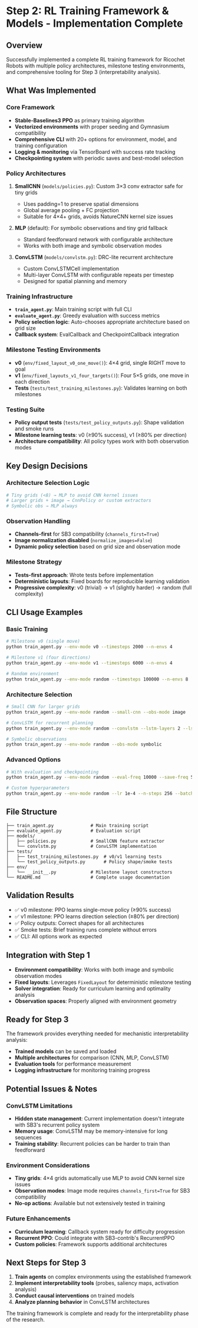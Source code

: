 # Step 2: RL Training Framework & Models - Implementation Complete

## Overview
Successfully implemented a complete RL training framework for Ricochet Robots with multiple policy architectures, milestone testing environments, and comprehensive tooling for Step 3 (interpretability analysis).

## What Was Implemented

### Core Framework
- **Stable-Baselines3 PPO** as primary training algorithm
- **Vectorized environments** with proper seeding and Gymnasium compatibility
- **Comprehensive CLI** with 20+ options for environment, model, and training configuration
- **Logging & monitoring** via TensorBoard with success rate tracking
- **Checkpointing system** with periodic saves and best-model selection

### Policy Architectures
1. **SmallCNN** (`models/policies.py`): Custom 3×3 conv extractor safe for tiny grids
   - Uses padding=1 to preserve spatial dimensions
   - Global average pooling + FC projection
   - Suitable for 4×4+ grids, avoids NatureCNN kernel size issues

2. **MLP** (default): For symbolic observations and tiny grid fallback
   - Standard feedforward network with configurable architecture
   - Works with both image and symbolic observation modes

3. **ConvLSTM** (`models/convlstm.py`): DRC-lite recurrent architecture
   - Custom ConvLSTMCell implementation
   - Multi-layer ConvLSTM with configurable repeats per timestep
   - Designed for spatial planning and memory

### Training Infrastructure
- **`train_agent.py`**: Main training script with full CLI
- **`evaluate_agent.py`**: Greedy evaluation with success metrics
- **Policy selection logic**: Auto-chooses appropriate architecture based on grid size
- **Callback system**: EvalCallback and CheckpointCallback integration

### Milestone Testing Environments
- **v0** (`env/fixed_layout_v0_one_move()`): 4×4 grid, single RIGHT move to goal
- **v1** (`env/fixed_layouts_v1_four_targets()`): Four 5×5 grids, one move in each direction
- **Tests** (`tests/test_training_milestones.py`): Validates learning on both milestones

### Testing Suite
- **Policy output tests** (`tests/test_policy_outputs.py`): Shape validation and smoke runs
- **Milestone learning tests**: v0 (≥90% success), v1 (≥80% per direction)
- **Architecture compatibility**: All policy types work with both observation modes

## Key Design Decisions

### Architecture Selection Logic
```python
# Tiny grids (<8) → MLP to avoid CNN kernel issues
# Larger grids + image → CnnPolicy or custom extractors
# Symbolic obs → MLP always
```

### Observation Handling
- **Channels-first** for SB3 compatibility (`channels_first=True`)
- **Image normalization disabled** (`normalize_images=False`)
- **Dynamic policy selection** based on grid size and observation mode

### Milestone Strategy
- **Tests-first approach**: Wrote tests before implementation
- **Deterministic layouts**: Fixed boards for reproducible learning validation
- **Progressive complexity**: v0 (trivial) → v1 (slightly harder) → random (full complexity)

## CLI Usage Examples

### Basic Training
```bash
# Milestone v0 (single move)
python train_agent.py --env-mode v0 --timesteps 2000 --n-envs 4

# Milestone v1 (four directions)  
python train_agent.py --env-mode v1 --timesteps 6000 --n-envs 4

# Random environment
python train_agent.py --env-mode random --timesteps 100000 --n-envs 8
```

### Architecture Selection
```bash
# Small CNN for larger grids
python train_agent.py --env-mode random --small-cnn --obs-mode image

# ConvLSTM for recurrent planning
python train_agent.py --env-mode random --convlstm --lstm-layers 2 --lstm-repeats 1

# Symbolic observations
python train_agent.py --env-mode random --obs-mode symbolic
```

### Advanced Options
```bash
# With evaluation and checkpointing
python train_agent.py --env-mode random --eval-freq 10000 --save-freq 50000

# Custom hyperparameters
python train_agent.py --env-mode random --lr 1e-4 --n-steps 256 --batch-size 512
```

## File Structure
```
├── train_agent.py              # Main training script
├── evaluate_agent.py           # Evaluation script
├── models/
│   ├── policies.py             # SmallCNN feature extractor
│   └── convlstm.py             # ConvLSTM implementation
├── tests/
│   ├── test_training_milestones.py  # v0/v1 learning tests
│   └── test_policy_outputs.py       # Policy shape/smoke tests
├── env/
│   └── __init__.py             # Milestone layout constructors
└── README.md                   # Complete usage documentation
```

## Validation Results
- ✅ v0 milestone: PPO learns single-move policy (≥90% success)
- ✅ v1 milestone: PPO learns direction selection (≥80% per direction)
- ✅ Policy outputs: Correct shapes for all architectures
- ✅ Smoke tests: Brief training runs complete without errors
- ✅ CLI: All options work as expected

## Integration with Step 1
- **Environment compatibility**: Works with both image and symbolic observation modes
- **Fixed layouts**: Leverages `FixedLayout` for deterministic milestone testing
- **Solver integration**: Ready for curriculum learning and optimality analysis
- **Observation spaces**: Properly aligned with environment geometry

## Ready for Step 3
The framework provides everything needed for mechanistic interpretability analysis:
- **Trained models** can be saved and loaded
- **Multiple architectures** for comparison (CNN, MLP, ConvLSTM)
- **Evaluation tools** for performance measurement
- **Logging infrastructure** for monitoring training progress

## Potential Issues & Notes

### ConvLSTM Limitations
- **Hidden state management**: Current implementation doesn't integrate with SB3's recurrent policy system
- **Memory usage**: ConvLSTM may be memory-intensive for long sequences
- **Training stability**: Recurrent policies can be harder to train than feedforward

### Environment Considerations
- **Tiny grids**: 4×4 grids automatically use MLP to avoid CNN kernel size issues
- **Observation modes**: Image mode requires `channels_first=True` for SB3 compatibility
- **No-op actions**: Available but not extensively tested in training

### Future Enhancements
- **Curriculum learning**: Callback system ready for difficulty progression
- **Recurrent PPO**: Could integrate with SB3-contrib's RecurrentPPO
- **Custom policies**: Framework supports additional architectures

## Next Steps for Step 3
1. **Train agents** on complex environments using the established framework
2. **Implement interpretability tools** (probes, saliency maps, activation analysis)
3. **Conduct causal interventions** on trained models
4. **Analyze planning behavior** in ConvLSTM architectures

The training framework is complete and ready for the interpretability phase of the research.
